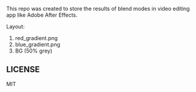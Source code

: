 This repo was created to store the results of blend modes in video editing app like Adobe After Effects.

Layout:

1. red_gradient.png
2. blue_gradient.png
3. BG (50% grey)

## LICENSE

MIT
